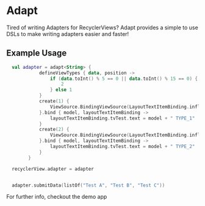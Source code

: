 # Adapt
Tired of writing Adapters for RecyclerViews? Adapt provides a simple to use DSLs to make writing adapters easier and faster!

## Example Usage

```kotlin
  val adapter = adapt<String> {
            defineViewTypes { data, position ->
                if (data.toInt() % 5 == 0 || data.toInt() % 15 == 0) {
                    2
                } else 1
            }
            create(1) {
                ViewSource.BindingViewSource(LayoutTextItemBinding.inflate(layoutInflater), ViewBinding::getRoot)
            }.bind { model, layoutTextItemBinding ->
                layoutTextItemBinding.tvTest.text = model + " TYPE_1"
            }
            create(2) {
                ViewSource.BindingViewSource(LayoutTextItemBinding.inflate(layoutInflater), ViewBinding::getRoot)
            }.bind { model, layoutTextItemBinding ->
                layoutTextItemBinding.tvTest.text = model + " TYPE_2"
            }
        }

  recyclerView.adapter = adapter


  adapter.submitData(listOf("Test A", "Test B", "Test C"))
```
For further info, checkout the demo app


